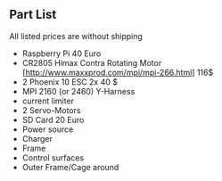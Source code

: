 Part List
---------

All listed prices are without shipping

- Raspberry Pi 40 Euro
- CR2805 Himax Contra Rotating Motor [http://www.maxxprod.com/mpi/mpi-266.html] 116$
- 2 Phoenix 10 ESC 2x 40 $
- MPI 2160 (or 2460) Y-Harness
- current limiter 
- 2 Servo-Motors
- SD Card 20 Euro
- Power source 
- Charger
- Frame 
- Control surfaces
- Outer Frame/Cage around

